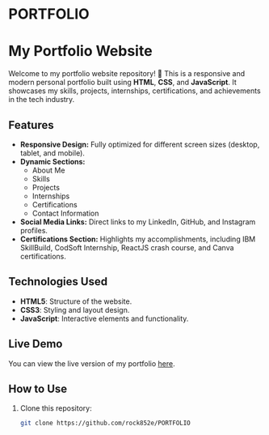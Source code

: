 # PORTFOLIO
# My Portfolio Website

Welcome to my portfolio website repository! 🌟 This is a responsive and modern personal portfolio built using **HTML**, **CSS**, and **JavaScript**. It showcases my skills, projects, internships, certifications, and achievements in the tech industry.  

## Features

- **Responsive Design:** Fully optimized for different screen sizes (desktop, tablet, and mobile).
- **Dynamic Sections:**
  - About Me
  - Skills
  - Projects
  - Internships
  - Certifications
  - Contact Information
- **Social Media Links:** Direct links to my LinkedIn, GitHub, and Instagram profiles.
- **Certifications Section:** Highlights my accomplishments, including IBM SkillBuild, CodSoft Internship, ReactJS crash course, and Canva certifications.

## Technologies Used

- **HTML5**: Structure of the website.
- **CSS3**: Styling and layout design.
- **JavaScript**: Interactive elements and functionality.

## Live Demo

You can view the live version of my portfolio [here](#).

## How to Use

1. Clone this repository:
   ```bash
   git clone https://github.com/rock852e/PORTFOLIO

